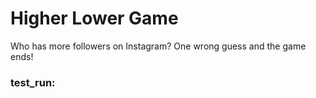 # Higher Lower Game

Who has more followers on Instagram? One wrong guess and the game ends!

### test_run:

